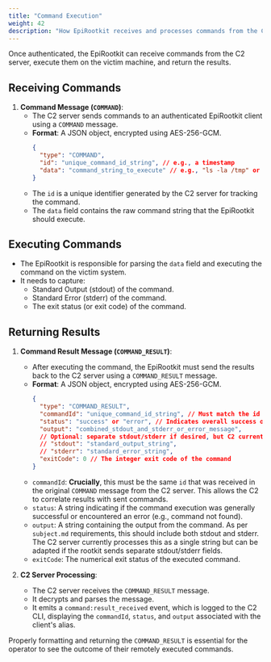 ```yaml
---
title: "Command Execution"
weight: 42
description: "How EpiRootkit receives and processes commands from the C2 server."
---
```


Once authenticated, the EpiRootkit can receive commands from the C2 server, execute them on the victim machine, and return the results.

## Receiving Commands

1.  **Command Message (`COMMAND`)**:
    *   The C2 server sends commands to an authenticated EpiRootkit client using a `COMMAND` message.
    *   **Format**: A JSON object, encrypted using AES-256-GCM.
        ```json
        {
          "type": "COMMAND",
          "id": "unique_command_id_string", // e.g., a timestamp
          "data": "command_string_to_execute" // e.g., "ls -la /tmp" or "whoami"
        }
        ```
    *   The `id` is a unique identifier generated by the C2 server for tracking the command.
    *   The `data` field contains the raw command string that the EpiRootkit should execute.

## Executing Commands

*   The EpiRootkit is responsible for parsing the `data` field and executing the command on the victim system.
*   It needs to capture:
    *   Standard Output (stdout) of the command.
    *   Standard Error (stderr) of the command.
    *   The exit status (or exit code) of the command.

## Returning Results

1.  **Command Result Message (`COMMAND_RESULT`)**:
    *   After executing the command, the EpiRootkit must send the results back to the C2 server using a `COMMAND_RESULT` message.
    *   **Format**: A JSON object, encrypted using AES-256-GCM.
        ```json
        {
          "type": "COMMAND_RESULT",
          "commandId": "unique_command_id_string", // Must match the id from the received COMMAND message
          "status": "success" or "error", // Indicates overall success or failure of execution
          "output": "combined_stdout_and_stderr_or_error_message",
          // Optional: separate stdout/stderr if desired, but C2 currently expects a single 'output' field.
          // "stdout": "standard_output_string", 
          // "stderr": "standard_error_string",
          "exitCode": 0 // The integer exit code of the command
        }
        ```
    *   `commandId`: **Crucially**, this must be the same `id` that was received in the original `COMMAND` message from the C2 server. This allows the C2 to correlate results with sent commands.
    *   `status`: A string indicating if the command execution was generally successful or encountered an error (e.g., command not found).
    *   `output`: A string containing the output from the command. As per `subject.md` requirements, this should include both stdout and stderr. The C2 server currently processes this as a single string but can be adapted if the rootkit sends separate stdout/stderr fields.
    *   `exitCode`: The numerical exit status of the executed command.

2.  **C2 Server Processing**:
    *   The C2 server receives the `COMMAND_RESULT` message.
    *   It decrypts and parses the message.
    *   It emits a `command:result_received` event, which is logged to the C2 CLI, displaying the `commandId`, `status`, and `output` associated with the client's alias.

Properly formatting and returning the `COMMAND_RESULT` is essential for the operator to see the outcome of their remotely executed commands. 